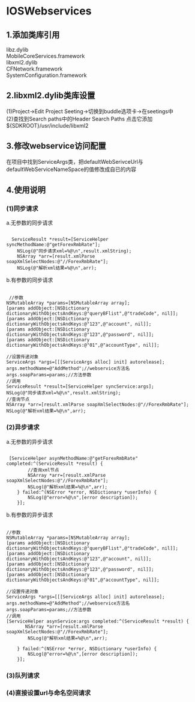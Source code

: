 IOSWebservices
==============
1.添加类库引用
------------
libz.dylib<br/>
MobileCoreServices.framework<br/>
libxml2.dylib<br/>
CFNetwork.framework<br/>
SystemConfiguration.framework<br/>

2.libxml2.dylib类库设置
------------
(1)Project->Edit Project Seeting->切换到buddle选项卡->在seetings中<br/>
(2)查找到Search paths中的Header Search Paths 点击它添加${SDKROOT}/usr/include/libxml2<br/>

3.修改webservice访问配置
------------
在项目中找到ServiceArgs类，把defaultWebSerivceUrl与defaultWebServiceNameSpace的值修改成自已的内容<br/>

4.使用说明
------------
### (1)同步请求<br/>
a.无参数的同步请求<br/>
<pre><code>
  ServiceResult *result=[ServiceHelper syncMethodName:@"getForexRmbRate"];
    NSLog(@"同步请求xml=%@\n",result.xmlString);
    NSArray *arr=[result.xmlParse soapXmlSelectNodes:@"//ForexRmbRate"];
    NSLog(@"解析xml结果=%@\n",arr);
</code></pre>
b.有参数的同步请求
<pre><code>
 //参数
NSMutableArray *params=[NSMutableArray array];
[params addObject:[NSDictionary dictionaryWithObjectsAndKeys:@"queryBFlist",@"tradeCode", nil]];
[params addObject:[NSDictionary dictionaryWithObjectsAndKeys:@"123",@"account", nil]];
[params addObject:[NSDictionary dictionaryWithObjectsAndKeys:@"123",@"password", nil]];
[params addObject:[NSDictionary dictionaryWithObjectsAndKeys:@"01",@"accountType", nil]];
     
//设置传递对象
ServiceArgs *args=[[[ServiceArgs alloc] init] autorelease];
args.methodName=@"AddMethod";//webservice方法名
args.soapParams=params;//方法参数
//调用
ServiceResult *result=[ServiceHelper syncService:args];
NSLog(@"同步请求xml=%@\n",result.xmlString);
//查询节点
NSArray *arr=[result.xmlParse soapXmlSelectNodes:@"//ForexRmbRate"];    
NSLog(@"解析xml结果=%@\n",arr);
</code></pre>
### (2)异步请求
a.无参数的异步请求
<pre><code>
 [ServiceHelper asynMethodName:@"getForexRmbRate" completed:^(ServiceResult *result) {
        //查询xml节点
        NSArray *arr=[result.xmlParse soapXmlSelectNodes:@"//ForexRmbRate"];
        NSLog(@"解析xml结果=%@\n",arr);
    } failed:^(NSError *error, NSDictionary *userInfo) {
        NSLog(@"error=%@\n",[error description]);
    }];
</code></pre>
b.有参数的异步请求
<pre><code>
//参数
NSMutableArray *params=[NSMutableArray array];
[params addObject:[NSDictionary dictionaryWithObjectsAndKeys:@"queryBFlist",@"tradeCode", nil]];
[params addObject:[NSDictionary dictionaryWithObjectsAndKeys:@"123",@"account", nil]];
[params addObject:[NSDictionary dictionaryWithObjectsAndKeys:@"123",@"password", nil]];
[params addObject:[NSDictionary dictionaryWithObjectsAndKeys:@"01",@"accountType", nil]];
     
//设置传递对象
ServiceArgs *args=[[[ServiceArgs alloc] init] autorelease];
args.methodName=@"AddMethod";//webservice方法名
args.soapParams=params;//方法参数
//调用
[ServiceHelper asynService:args completed:^(ServiceResult *result) {
       NSArray *arr=[result.xmlParse soapXmlSelectNodes:@"//ForexRmbRate"];
        NSLog(@"解析xml结果=%@\n",arr);
        
    } failed:^(NSError *error, NSDictionary *userInfo) {
        NSLog(@"error=%@\n",[error description]);
    }]; 
</code></pre>
### (3)队列请求<br/>
### (4)直接设置url与命名空间请求<br/>

